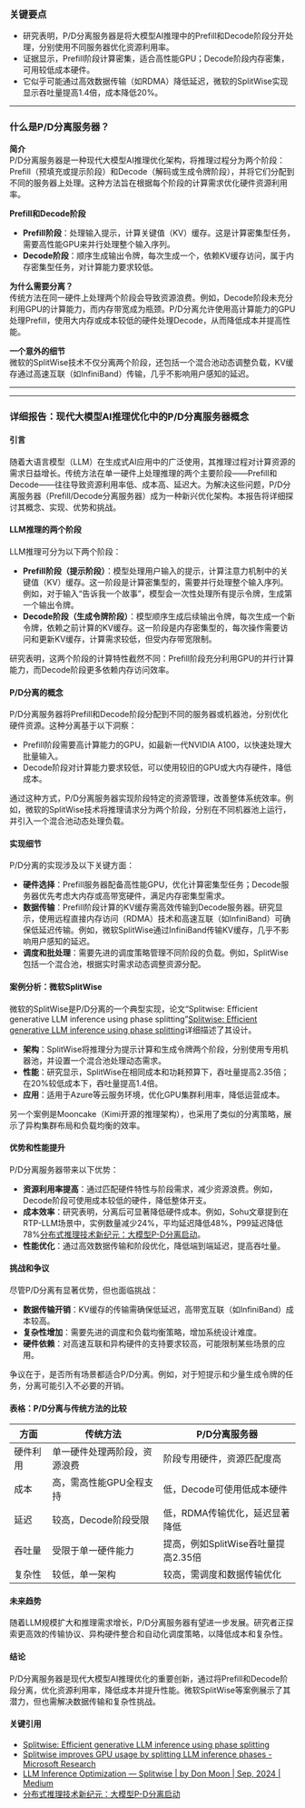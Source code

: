 ### 关键要点
- 研究表明，P/D分离服务器是将大模型AI推理中的Prefill和Decode阶段分开处理，分别使用不同服务器优化资源利用率。
- 证据显示，Prefill阶段计算密集，适合高性能GPU；Decode阶段内存密集，可用较低成本硬件。
- 它似乎可能通过高效数据传输（如RDMA）降低延迟，微软的SplitWise实现显示吞吐量提高1.4倍，成本降低20%。

---

### 什么是P/D分离服务器？

**简介**  
P/D分离服务器是一种现代大模型AI推理优化架构，将推理过程分为两个阶段：Prefill（预填充或提示阶段）和Decode（解码或生成令牌阶段），并将它们分配到不同的服务器上处理。这种方法旨在根据每个阶段的计算需求优化硬件资源利用率。

**Prefill和Decode阶段**  
- **Prefill阶段**：处理输入提示，计算关键值（KV）缓存。这是计算密集型任务，需要高性能GPU来并行处理整个输入序列。  
- **Decode阶段**：顺序生成输出令牌，每次生成一个，依赖KV缓存访问，属于内存密集型任务，对计算能力要求较低。  

**为什么需要分离？**  
传统方法在同一硬件上处理两个阶段会导致资源浪费。例如，Decode阶段未充分利用GPU的计算能力，而内存带宽成为瓶颈。P/D分离允许使用高计算能力的GPU处理Prefill，使用大内存或成本较低的硬件处理Decode，从而降低成本并提高性能。

**一个意外的细节**  
微软的SplitWise技术不仅分离两个阶段，还包括一个混合池动态调整负载，KV缓存通过高速互联（如InfiniBand）传输，几乎不影响用户感知的延迟。

---

---

### 详细报告：现代大模型AI推理优化中的P/D分离服务器概念

#### 引言  
随着大语言模型（LLM）在生成式AI应用中的广泛使用，其推理过程对计算资源的需求日益增长。传统方法在单一硬件上处理推理的两个主要阶段——Prefill和Decode——往往导致资源利用率低、成本高、延迟大。为解决这些问题，P/D分离服务器（Prefill/Decode分离服务器）成为一种新兴优化架构。本报告将详细探讨其概念、实现、优势和挑战。

#### LLM推理的两个阶段  
LLM推理可分为以下两个阶段：  
- **Prefill阶段（提示阶段）**：模型处理用户输入的提示，计算注意力机制中的关键值（KV）缓存。这一阶段是计算密集型的，需要并行处理整个输入序列。例如，对于输入“告诉我一个故事”，模型会一次性处理所有提示令牌，生成第一个输出令牌。  
- **Decode阶段（生成令牌阶段）**：模型顺序生成后续输出令牌，每次生成一个新令牌，依赖之前计算的KV缓存。这一阶段是内存密集型的，每次操作需要访问和更新KV缓存，计算需求较低，但受内存带宽限制。  

研究表明，这两个阶段的计算特性截然不同：Prefill阶段充分利用GPU的并行计算能力，而Decode阶段更多依赖内存访问效率。

#### P/D分离的概念  
P/D分离服务器将Prefill和Decode阶段分配到不同的服务器或机器池，分别优化硬件资源。这种分离基于以下洞察：  
- Prefill阶段需要高计算能力的GPU，如最新一代NVIDIA A100，以快速处理大批量输入。  
- Decode阶段对计算能力要求较低，可以使用较旧的GPU或大内存硬件，降低成本。  

通过这种方式，P/D分离服务器实现阶段特定的资源管理，改善整体系统效率。例如，微软的SplitWise技术将推理请求分为两个阶段，分别在不同机器池上运行，并引入一个混合池动态处理负载。

#### 实现细节  
P/D分离的实现涉及以下关键方面：  
- **硬件选择**：Prefill服务器配备高性能GPU，优化计算密集型任务；Decode服务器优先考虑大内存或高带宽硬件，满足内存密集型需求。  
- **数据传输**：Prefill阶段计算的KV缓存需高效传输到Decode服务器。研究显示，使用远程直接内存访问（RDMA）技术和高速互联（如InfiniBand）可确保低延迟传输。例如，微软SplitWise通过InfiniBand传输KV缓存，几乎不影响用户感知的延迟。  
- **调度和批处理**：需要先进的调度策略管理不同阶段的负载。例如，SplitWise包括一个混合池，根据实时需求动态调整资源分配。  

#### 案例分析：微软SplitWise  
微软的SplitWise是P/D分离的一个典型实现，论文“Splitwise: Efficient generative LLM inference using phase splitting”[Splitwise: Efficient generative LLM inference using phase splitting](https://www.microsoft.com/en-us/research/publication/splitwise-efficient-generative-llm-inference-using-phase-splitting/)详细描述了其设计。  
- **架构**：SplitWise将推理分为提示计算和生成令牌两个阶段，分别使用专用机器池，并设置一个混合池处理动态需求。  
- **性能**：研究显示，SplitWise在相同成本和功耗预算下，吞吐量提高2.35倍；在20%较低成本下，吞吐量提高1.4倍。  
- **应用**：适用于Azure等云服务环境，优化GPU集群利用率，降低运营成本。  

另一个案例是Mooncake（Kimi开源的推理架构），也采用了类似的分离策略，展示了异构集群布局和负载均衡的效率。

#### 优势和性能提升  
P/D分离服务器带来以下优势：  
- **资源利用率提高**：通过匹配硬件特性与阶段需求，减少资源浪费。例如，Decode阶段可使用成本较低的硬件，降低整体开支。  
- **成本效率**：研究表明，分离后可显著降低硬件成本。例如，Sohu文章提到在RTP-LLM场景中，实例数量减少24%，平均延迟降低48%，P99延迟降低78%[分布式推理技术新纪元：大模型P-D分离启动](https://www.sohu.com/a/851451367_122004016)。  
- **性能优化**：通过高效数据传输和阶段优化，降低端到端延迟，提高吞吐量。  

#### 挑战和争议  
尽管P/D分离有显著优势，但也面临挑战：  
- **数据传输开销**：KV缓存的传输需确保低延迟，高带宽互联（如InfiniBand）成本较高。  
- **复杂性增加**：需要先进的调度和负载均衡策略，增加系统设计难度。  
- **硬件依赖**：对高速互联和异构硬件的支持要求较高，可能限制某些场景的应用。  

争议在于，是否所有场景都适合P/D分离。例如，对于短提示和少量生成令牌的任务，分离可能引入不必要的开销。

#### 表格：P/D分离与传统方法的比较  

| 方面               | 传统方法                     | P/D分离服务器                     |
|--------------------|------------------------------|-----------------------------------|
| 硬件利用           | 单一硬件处理两阶段，资源浪费 | 阶段专用硬件，资源匹配度高         |
| 成本               | 高，需高性能GPU全程支持     | 低，Decode可使用低成本硬件       |
| 延迟               | 较高，Decode阶段受限         | 低，RDMA传输优化，延迟显著降低   |
| 吞吐量             | 受限于单一硬件能力           | 提高，例如SplitWise吞吐量提高2.35倍 |
| 复杂性             | 较低，单一架构               | 较高，需调度和数据传输优化         |

#### 未来趋势  
随着LLM规模扩大和推理需求增长，P/D分离服务器有望进一步发展。研究者正探索更高效的传输协议、异构硬件整合和自动化调度策略，以降低成本和复杂性。

#### 结论  
P/D分离服务器是现代大模型AI推理优化的重要创新，通过将Prefill和Decode阶段分离，优化资源利用率，降低成本并提升性能。微软SplitWise等案例展示了其潜力，但也需解决数据传输和复杂性挑战。

#### 关键引用  
- [Splitwise: Efficient generative LLM inference using phase splitting](https://www.microsoft.com/en-us/research/publication/splitwise-efficient-generative-llm-inference-using-phase-splitting/)  
- [Splitwise improves GPU usage by splitting LLM inference phases - Microsoft Research](https://www.microsoft.com/en-us/research/blog/splitwise-improves-gpu-usage-by-splitting-llm-inference-phases/)  
- [LLM Inference Optimization — Splitwise | by Don Moon | Sep, 2024 | Medium](https://medium.com/byte-sized-ai/llm-inference-optimization-3-splitwise-88dfcf0948ca)  
- [分布式推理技术新纪元：大模型P-D分离启动](https://www.sohu.com/a/851451367_122004016)